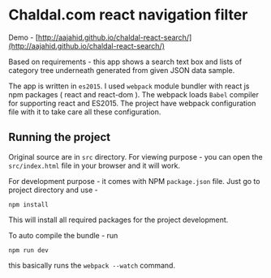 Chaldal.com react navigation filter
============

Demo - [http://aajahid.github.io/chaldal-react-search/](http://aajahid.github.io/chaldal-react-search/)

Based on requirements - this app shows a search text box and lists of category tree underneath generated from given JSON data sample.



The app is written in `es2015`.  I used `webpack` module bundler with react js npm packages ( react and react-dom ).  The webpack loads `Babel` compiler for supporting react and ES2015. The project have webpack configuration file with it to take care all these configuration.
 
Running the project
------

Original source are in `src` directory. For viewing purpose - you can open the `src/index.html` file in your browser and it will work.

For development purpose - it comes with NPM `package.json` file. Just go to project directory and use - 

    npm install
This will install all required packages for the project development.


To auto compile the bundle - run

    npm run dev
this basically runs the `webpack --watch` command.

